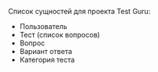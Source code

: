 Список сущностей для проекта Test Guru:
* Пользователь
* Тест (список вопросов)
* Вопрос
* Вариант ответа
* Категория теста
